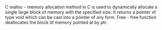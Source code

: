 C malloc - memory allocation method in C is used to dynamically allocate a single large block of memory with the specified size. It returns a pointer of type void which can be cast into a pointer of any form. Free - free function deallocates the block of memory pointed at by ptr.
